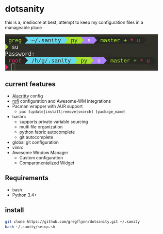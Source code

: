 # dotsanity
this is a, mediocre at best, attempt to keep my configuration files in a manageable place

![Image of dotsanity prompt](dotsanity.png)

## current features
* [Alacritty](https://github.com/jwilm/alacritty) config
* [rofi](https://github.com/DaveDavenport/rofi) configuration and Awesome-WM integrations
* Pacman wrapper with AUR support
  * `pac [update|install|remove|search] [package_name]`
* bashrc
  * supports private variable sourcing
  * multi file organization
  * python fabric autocomplete
  * git autocomplete
* global git configuration
* vimrc
* Awesome Window Manager
  * Custom configuration
  * Compartmentalized Widget

## Requirements
- bash
- Python 3.4+

## install
```bash
git clone https://github.com/gregflynn/dotsanity.git ~/.sanity
bash ~/.sanity/setup.sh
```
